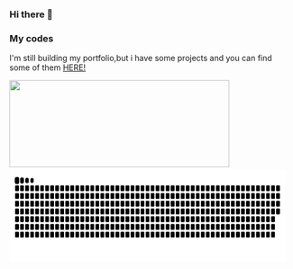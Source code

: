### Hi there 👋
### My codes
<p>I'm still building my portfolio,but i have some projects and you can find some of them <a href="https://github.com/iagoln?tab=repositories">HERE!</a> </p>
<div>
  <p>
    <img  width="390" height="155" src="https://github-readme-stats.vercel.app/api?username=carloscrw&show_icons=true&hide_border=false&line_height=20&title_color=b964e7&icon_color=7b787d&show_owner=true&theme=ocean_dark"/>
    <img  width="490" height="165" src="https://raw.githubusercontent.com/carloscrw/carloscrw/output/github-contribution-grid-snake-dark.svg#gh-dark-mode-only"/>
  </p>    
</div>




